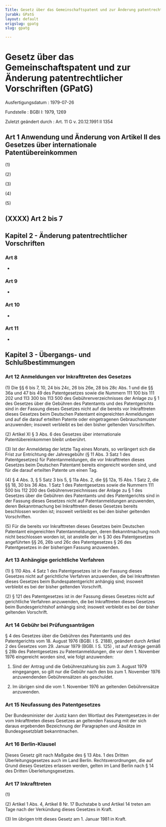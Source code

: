 ```yaml
---
Title: Gesetz über das Gemeinschaftspatent und zur Änderung patentrechtlicher Vorschriften
jurabk: GPatG
layout: default
origslug: gpatg
slug: gpatg

---
```


# Gesetz über das Gemeinschaftspatent und zur Änderung patentrechtlicher Vorschriften (GPatG)

Ausfertigungsdatum
:   1979-07-26

Fundstelle
:   BGBl I: 1979, 1269

Zuletzt geändert durch
:   Art. 11 G v. 20.12.1991 II 1354


## Art 1 Anwendung und Änderung von Artikel II des Gesetzes über internationale Patentübereinkommen

(1)

(2)

(3)

(4)

(5)


## (XXXX) Art 2 bis 7



## Kapitel 2 - Änderung patentrechtlicher Vorschriften



### Art 8

-


### Art 9

-


### Art 10

-


### Art 11

-


## Kapitel 3 - Übergangs- und Schlußbestimmungen



### Art 12 Anmeldungen vor Inkrafttreten des Gesetzes

(1) Die §§ 6 bis 7, 10, 24 bis 24c, 26 bis 26e, 28 bis 28c Abs. 1 und
die §§ 36a und 47 bis 49 des Patentgesetzes sowie die Nummern 111 100
bis 111 202 und 113 300 bis 113 500 des Gebührenverzeichnisses der
Anlage zu § 1 des Gesetzes über die Gebühren des Patentamts und des
Patentgerichts sind in der Fassung dieses Gesetzes nicht auf die
bereits vor Inkrafttreten dieses Gesetzes beim Deutschen Patentamt
eingereichten Anmeldungen und auf die darauf erteilten Patente oder
eingetragenen Gebrauchsmuster anzuwenden; insoweit verbleibt es bei
den bisher geltenden Vorschriften.

(2) Artikel XI § 3 Abs. 6 des Gesetzes über internationale
Patentübereinkommen bleibt unberührt.

(3) Ist der Anmeldetag der letzte Tag eines Monats, so verlängert sich
die Frist zur Entrichtung der Jahresgebühr (§
11              Abs. 3 Satz 1 des Patentgesetzes) für
Patentanmeldungen, die vor Inkrafttreten dieses Gesetzes beim
Deutschen Patentamt bereits eingereicht worden sind, und für die
darauf erteilten Patente um einen Tag.

(4) § 4 Abs. 3, § 5 Satz 3 bis 5, § 11a Abs. 2, die §§ 12a, 15 Abs. 1
Satz 2, die §§ 18, 30 bis 36 Abs. 1 Satz 1 des Patentgesetzes sowie
die Nummern 111 500 bis 112 200 des Gebührenverzeichnisses der Anlage
zu § 1 des Gesetzes über die Gebühren des Patentamts und des
Patentgerichts sind in der Fassung dieses Gesetzes nicht auf
Patentanmeldungen anzuwenden, deren Bekanntmachung bei Inkrafttreten
dieses Gesetzes bereits beschlossen worden ist; insoweit verbleibt es
bei den bisher geltenden Vorschriften.

(5) Für die bereits vor Inkrafttreten dieses Gesetzes beim Deutschen
Patentamt eingereichten Patentanmeldungen, deren Bekanntmachung noch
nicht beschlossen worden ist, ist anstelle der in §
30              des Patentgesetzes angeführten §§
26, 26b              und
26c              des Patentgesetzes § 26 des Patentgesetzes in der
bisherigen Fassung anzuwenden.


### Art 13 Anhängige gerichtliche Verfahren

(1) § 110 Abs. 4 Satz 1 des Patentgesetzes ist in der Fassung dieses
Gesetzes nicht auf gerichtliche Verfahren anzuwenden, die bei
Inkrafttreten dieses Gesetzes beim Bundespatentgericht anhängig sind;
insoweit verbleibt es bei der bisher geltenden Vorschrift.

(2) § 121 des Patentgesetzes ist in der Fassung dieses Gesetzes nicht
auf gerichtliche Verfahren anzuwenden, die bei Inkrafttreten dieses
Gesetzes beim Bundesgerichtshof anhängig sind; insoweit verbleibt es
bei der bisher geltenden Vorschrift.


### Art 14 Gebühr bei Prüfungsanträgen

§ 4 des Gesetzes über die Gebühren des Patentamts und des
Patentgerichts vom 18. August 1976 (BGBl. I S. 2188),
geändert durch Artikel 2 des Gesetzes vom 29. Januar 1979 (BGBl. I S.
125)             , ist auf Anträge gemäß §
28b              des Patentgesetzes zu Patentanmeldungen, die vor dem
1\. November 1976 eingereicht worden sind, wie folgt anzuwenden:

1.  Sind der Antrag und die Gebührenzahlung bis zum 3. August 1979
    eingegangen, so gilt nur die Gebühr nach den bis zum 1. November 1976
    anzuwendenden Gebührensätzen als geschuldet.


2.  Im übrigen sind die vom 1. November 1976 an geltenden Gebührensätze
    anzuwenden.





### Art 15 Neufassung des Patentgesetzes

Der Bundesminister der Justiz kann den Wortlaut des Patentgesetzes in
der vom Inkrafttreten dieses Gesetzes an geltenden Fassung mit der
sich daraus ergebenden Bezeichnung der Paragraphen und Absätze im
Bundesgesetzblatt bekanntmachen.


### Art 16 Berlin-Klausel

Dieses Gesetz gilt nach Maßgabe des § 13 Abs. 1 des Dritten
Überleitungsgesetzes auch im Land Berlin. Rechtsverordnungen, die auf
Grund dieses Gesetzes erlassen werden, gelten im Land Berlin nach § 14
des Dritten Überleitungsgesetzes.


### Art 17 Inkrafttreten

(1)

(2) Artikel 1 Abs. 4, Artikel 8 Nr. 17 Buchstabe b und Artikel 14
treten am Tage nach der Verkündung dieses Gesetzes in Kraft.

(3) Im übrigen tritt dieses Gesetz am 1. Januar 1981 in Kraft.


